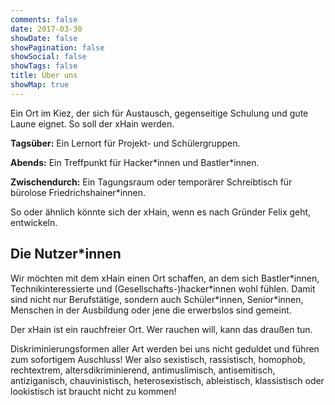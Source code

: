 ```yaml
---
comments: false
date: 2017-03-30
showDate: false
showPagination: false
showSocial: false
showTags: false
title: Über uns
showMap: true
---
```


Ein Ort im Kiez, der sich für Austausch, gegenseitige Schulung und gute Laune eignet. So soll der xHain werden.

**Tagsüber:** Ein Lernort für Projekt- und Schülergruppen.

**Abends:** Ein Treffpunkt für Hacker\*innen und Bastler\*innen. 

**Zwischendurch:** Ein Tagungsraum oder temporärer Schreibtisch für bürolose Friedrichshainer\*innen. 

So oder ähnlich könnte sich der xHain, wenn es nach Gründer Felix geht, entwickeln.

## Die Nutzer*innen
Wir möchten mit dem xHain einen Ort schaffen, an dem sich Bastler\*innen, Technikinteressierte und (Gesellschafts-)hacker\*innen wohl fühlen.
Damit sind nicht nur Berufstätige, sondern auch Schüler\*innen, Senior\*innen, Menschen in der Ausbildung oder jene die erwerbslos sind gemeint.

Der xHain ist ein rauchfreier Ort. Wer rauchen will, kann das draußen tun.

Diskriminierungsformen aller Art werden bei uns nicht geduldet und führen zum sofortigem Auschluss!
Wer also sexistisch, rassistisch, homophob, rechtextrem, altersdikriminierend, antimuslimisch, antisemitisch, antiziganisch, chauvinistisch, heterosexistisch, ableistisch, klassistisch oder lookistisch ist braucht nicht zu kommen!

